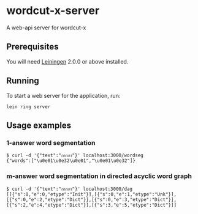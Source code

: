 # wordcut-x-server

A web-api server for wordcut-x

## Prerequisites

You will need [Leiningen][] 2.0.0 or above installed.

[leiningen]: https://github.com/technomancy/leiningen

## Running

To start a web server for the application, run:

    lein ring server

## Usage examples


### 1-answer word segmentation

````
$ curl -d '{"text":"กากกา"}' localhost:3000/wordseg
{"words":["\u0e01\u0e32\u0e01","\u0e01\u0e32"]}
````

### m-answer word segmentation in directed acyclic word graph

````
$ curl -d '{"text":"กากกา"}' localhost:3000/dag
[[{"s":0,"e":0,"etype":"Init"}],[{"s":0,"e":1,"etype":"Unk"}],[{"s":0,"e":2,"etype":"Dict"}],[{"s":0,"e":3,"etype":"Dict"}],[{"s":2,"e":4,"etype":"Dict"}],[{"s":3,"e":5,"etype":"Dict"}]]
````
